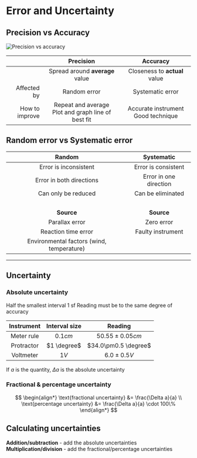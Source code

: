 # Error and Uncertainty

## Precision vs Accuracy
![Precision vs accuracy](/assets/images/a-level/physics/precision-vs-accuracy.png)

|                     |                        Precision                        |                Accuracy                 |
| ------------------: | :-----------------------------------------------------: | :-------------------------------------: |
|                     |             Spread around **average** value             |      Closeness to **actual** value      |
|         Affected by |                      Random error                       |            Systematic error             |
| How to <br> improve | Repeat and average <br> Plot and graph line of best fit | Accurate instrument <br> Good technique |

## Random error vs Systematic error

|                  Random                   |       Systematic       |
| :---------------------------------------: | :--------------------: |
|           Error is inconsistent           |  Error is consistent   |
|         Error in both directions          | Error in one direction |
|            Can only be reduced            |   Can be eliminated    |
|                  &nbsp;                   |                        |
|                **Source**                 |       **Source**       |
|              Parallax error               |       Zero error       |
|            Reaction time error            |   Faulty instrument    |
| Environmental factors (wind, temperature) |                        |

---

## Uncertainty

### Absolute uncertainty

Half the smallest interval
1 sf
Reading must be to the same degree of accuracy

| Instrument |  Interval size  |         Reading          |
| :--------: | :-------------: | :----------------------: |
| Meter rule | $0.1 \unit{cm}$ | $50.55\pm0.05 \unit{cm}$ |
| Protractor |   $1 \degree$   |   $34.0\pm0.5 \degree$   |
| Voltmeter  |  $1 \unit{V}$   |   $6.0\pm0.5 \unit{V}$   |

If $a$ is the quantity,
$\Delta a$ is the absolute uncertainty

### Fractional & percentage uncertainty

$$
\begin{align*}
  \text{fractional uncertainty} &= \frac{\Delta a}{a} \\
  \text{percentage uncertainty} &= \frac{\Delta a}{a} \cdot 100\%
\end{align*}
$$

## Calculating uncertainties

**Addition/subtraction** - add the absolute uncertainties
**Multiplication/division** - add the fractional/percentage uncertainties
